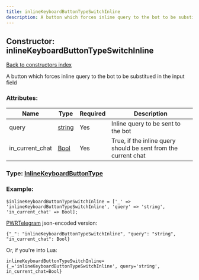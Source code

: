 ```yaml
---
title: inlineKeyboardButtonTypeSwitchInline
description: A button which forces inline query to the bot to be substitued in the input field
---
```

## Constructor: inlineKeyboardButtonTypeSwitchInline  
[Back to constructors index](index.md)



A button which forces inline query to the bot to be substitued in the input field

### Attributes:

| Name     |    Type       | Required | Description |
|----------|---------------|----------|-------------|
|query|[string](../types/string.md) | Yes|Inline query to be sent to the bot|
|in\_current\_chat|[Bool](../types/Bool.md) | Yes|True, if the inline query should be sent from the current chat|



### Type: [InlineKeyboardButtonType](../types/InlineKeyboardButtonType.md)


### Example:

```
$inlineKeyboardButtonTypeSwitchInline = ['_' => 'inlineKeyboardButtonTypeSwitchInline', 'query' => 'string', 'in_current_chat' => Bool];
```  

[PWRTelegram](https://pwrtelegram.xyz) json-encoded version:

```
{"_": "inlineKeyboardButtonTypeSwitchInline", "query": "string", "in_current_chat": Bool}
```


Or, if you're into Lua:  


```
inlineKeyboardButtonTypeSwitchInline={_='inlineKeyboardButtonTypeSwitchInline', query='string', in_current_chat=Bool}

```


